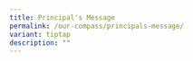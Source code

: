 ```yaml
---
title: Principal's Message
permalink: /our-compass/principals-message/
variant: tiptap
description: ""
---
```

<p></p>